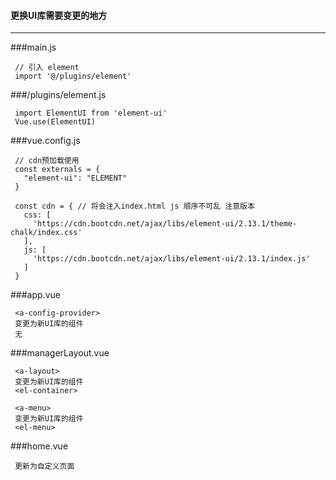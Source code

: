 #### 更换UI库需要变更的地方
***

###main.js
   ```
    // 引入 element
    import '@/plugins/element'
   ```
    

###/plugins/element.js
   ```
    import ElementUI from 'element-ui'
    Vue.use(ElementUI)
   ```
    
###vue.config.js
   ```
    // cdn预加载使用
    const externals = {
      "element-ui": "ELEMENT"
    }
    
    const cdn = { // 将会注入index.html js 顺序不可乱 注意版本
      css: [
        'https://cdn.bootcdn.net/ajax/libs/element-ui/2.13.1/theme-chalk/index.css'
      ],
      js: [
        'https://cdn.bootcdn.net/ajax/libs/element-ui/2.13.1/index.js'
      ]
    }
   ```
    
###app.vue
   ```
    <a-config-provider>
    变更为新UI库的组件
    无
   ```
    
###managerLayout.vue
   ```
    <a-layout>
    变更为新UI库的组件
    <el-container>
    
    <a-menu>
    变更为新UI库的组件
    <el-menu>
   ```
    
###home.vue
   ```
    更新为自定义页面
   ```
    
